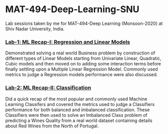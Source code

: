 # MAT-494-Deep-Learning-SNU
Lab sessions taken by me for MAT-494-Deep Learning (Monsoon-2020) at Shiv Nadar University, India. 

### [**Lab-1: ML Recap-I: Regression and Linear Models**](https://github.com/Sid-darthvader/MAT-494-Deep-Learning-SNU/tree/master/Lab-1_22-08)
Demonstrated solving a real world Business problem by construction of different types of Linear Models starting from Univariate Linear, Quadratic, Cubic models and then moved on to adding some interaction terms before finally settling upon a Multiple Linear Regression Model. Commonly used metrics to judge a Regression models performance were also discussed.    

### [Lab-2: ML Recap-II: Classification](https://github.com/Sid-darthvader/MAT-494-Deep-Learning-SNU/tree/master/Lab-2_29-08)
Did a quick recap of the most popular and commonly used Machine Learning Classifers and covered the metrics used to judge a Classifiers performance for both balanced and imbalanced classification. These Classifiers were then used to solve an Imbalanced Class problem of predicting a Wines Quality from a real world dataset containing details about Red Wines from the North of Portugal. 
